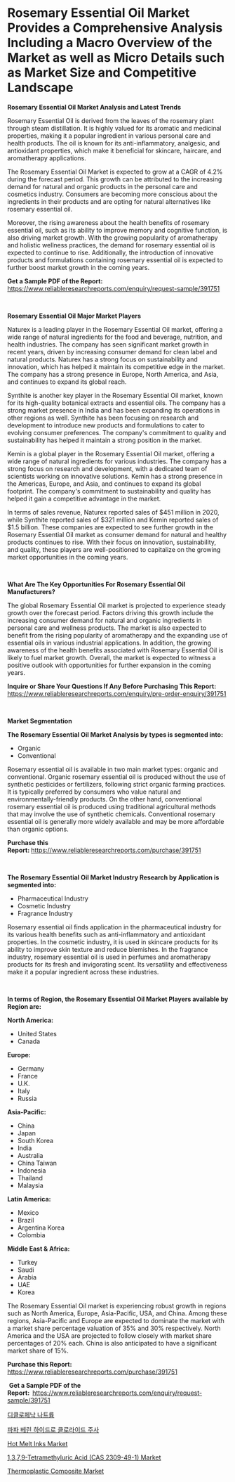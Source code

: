 <p><h1>Rosemary Essential Oil Market Provides a Comprehensive Analysis Including a Macro Overview of the Market as well as Micro Details such as Market Size and Competitive Landscape</h1></p><p><strong>Rosemary Essential Oil Market Analysis and Latest Trends</strong></p>
<p><p>Rosemary Essential Oil is derived from the leaves of the rosemary plant through steam distillation. It is highly valued for its aromatic and medicinal properties, making it a popular ingredient in various personal care and health products. The oil is known for its anti-inflammatory, analgesic, and antioxidant properties, which make it beneficial for skincare, haircare, and aromatherapy applications.</p><p>The Rosemary Essential Oil Market is expected to grow at a CAGR of 4.2% during the forecast period. This growth can be attributed to the increasing demand for natural and organic products in the personal care and cosmetics industry. Consumers are becoming more conscious about the ingredients in their products and are opting for natural alternatives like rosemary essential oil.</p><p>Moreover, the rising awareness about the health benefits of rosemary essential oil, such as its ability to improve memory and cognitive function, is also driving market growth. With the growing popularity of aromatherapy and holistic wellness practices, the demand for rosemary essential oil is expected to continue to rise. Additionally, the introduction of innovative products and formulations containing rosemary essential oil is expected to further boost market growth in the coming years.</p></p>
<p><strong>Get a Sample PDF of the Report:&nbsp;</strong> <a href="https://www.reliableresearchreports.com/enquiry/request-sample/391751">https://www.reliableresearchreports.com/enquiry/request-sample/391751</a></p>
<p>&nbsp;</p>
<p><strong>Rosemary Essential Oil Major Market Players</strong></p>
<p><p>Naturex is a leading player in the Rosemary Essential Oil market, offering a wide range of natural ingredients for the food and beverage, nutrition, and health industries. The company has seen significant market growth in recent years, driven by increasing consumer demand for clean label and natural products. Naturex has a strong focus on sustainability and innovation, which has helped it maintain its competitive edge in the market. The company has a strong presence in Europe, North America, and Asia, and continues to expand its global reach.</p><p>Synthite is another key player in the Rosemary Essential Oil market, known for its high-quality botanical extracts and essential oils. The company has a strong market presence in India and has been expanding its operations in other regions as well. Synthite has been focusing on research and development to introduce new products and formulations to cater to evolving consumer preferences. The company's commitment to quality and sustainability has helped it maintain a strong position in the market.</p><p>Kemin is a global player in the Rosemary Essential Oil market, offering a wide range of natural ingredients for various industries. The company has a strong focus on research and development, with a dedicated team of scientists working on innovative solutions. Kemin has a strong presence in the Americas, Europe, and Asia, and continues to expand its global footprint. The company's commitment to sustainability and quality has helped it gain a competitive advantage in the market.</p><p>In terms of sales revenue, Naturex reported sales of $451 million in 2020, while Synthite reported sales of $321 million and Kemin reported sales of $1.5 billion. These companies are expected to see further growth in the Rosemary Essential Oil market as consumer demand for natural and healthy products continues to rise. With their focus on innovation, sustainability, and quality, these players are well-positioned to capitalize on the growing market opportunities in the coming years.</p></p>
<p>&nbsp;</p>
<p><strong>What Are The Key Opportunities For Rosemary Essential Oil Manufacturers?</strong></p>
<p><p>The global Rosemary Essential Oil market is projected to experience steady growth over the forecast period. Factors driving this growth include the increasing consumer demand for natural and organic ingredients in personal care and wellness products. The market is also expected to benefit from the rising popularity of aromatherapy and the expanding use of essential oils in various industrial applications. In addition, the growing awareness of the health benefits associated with Rosemary Essential Oil is likely to fuel market growth. Overall, the market is expected to witness a positive outlook with opportunities for further expansion in the coming years.</p></p>
<p><strong>Inquire or Share Your Questions If Any Before Purchasing This Report:</strong> <a href="https://www.reliableresearchreports.com/enquiry/pre-order-enquiry/391751">https://www.reliableresearchreports.com/enquiry/pre-order-enquiry/391751</a></p>
<p>&nbsp;</p>
<p><strong>Market Segmentation</strong></p>
<p><strong>The Rosemary Essential Oil Market Analysis by types is segmented into:</strong></p>
<p><ul><li>Organic</li><li>Conventional</li></ul></p>
<p><p>Rosemary essential oil is available in two main market types: organic and conventional. Organic rosemary essential oil is produced without the use of synthetic pesticides or fertilizers, following strict organic farming practices. It is typically preferred by consumers who value natural and environmentally-friendly products. On the other hand, conventional rosemary essential oil is produced using traditional agricultural methods that may involve the use of synthetic chemicals. Conventional rosemary essential oil is generally more widely available and may be more affordable than organic options.</p></p>
<p><strong>Purchase this Report:&nbsp;</strong><a href="https://www.reliableresearchreports.com/purchase/391751">https://www.reliableresearchreports.com/purchase/391751</a></p>
<p>&nbsp;</p>
<p><strong>The Rosemary Essential Oil Market Industry Research by Application is segmented into:</strong></p>
<p><ul><li>Pharmaceutical Industry</li><li>Cosmetic Industry</li><li>Fragrance Industry</li></ul></p>
<p><p>Rosemary essential oil finds application in the pharmaceutical industry for its various health benefits such as anti-inflammatory and antioxidant properties. In the cosmetic industry, it is used in skincare products for its ability to improve skin texture and reduce blemishes. In the fragrance industry, rosemary essential oil is used in perfumes and aromatherapy products for its fresh and invigorating scent. Its versatility and effectiveness make it a popular ingredient across these industries.</p></p>
<p>&nbsp;</p>
<p><strong>In terms of Region, the Rosemary Essential Oil Market Players available by Region are:</strong></p>
<p>
    <p> <strong> North America: </strong>
        <ul>
            <li>United States</li>
            <li>Canada</li>
        </ul>
        </p> 
    <p> <strong> Europe: </strong>
        <ul>
            <li>Germany</li>
            <li>France</li>
            <li>U.K.</li>
            <li>Italy</li>
            <li>Russia</li>
        </ul>
        </p> 
    <p> <strong> Asia-Pacific: </strong>
        <ul>
            <li>China</li>
            <li>Japan</li>
            <li>South Korea</li>
            <li>India</li>
            <li>Australia</li>
            <li>China Taiwan</li>
            <li>Indonesia</li>
            <li>Thailand</li>
            <li>Malaysia</li>
        </ul>
        </p> 
    <p> <strong> Latin America: </strong>
        <ul>
            <li>Mexico</li>
            <li>Brazil</li>
            <li>Argentina Korea</li>
            <li>Colombia</li>
        </ul>
        </p> 
    <p> <strong> Middle East & Africa: </strong>
        <ul>
            <li>Turkey</li>
            <li>Saudi</li>
            <li>Arabia</li>
            <li>UAE</li>
            <li>Korea</li>
        </ul>
    </p>
    </p>
<p><p>The Rosemary Essential Oil market is experiencing robust growth in regions such as North America, Europe, Asia-Pacific, USA, and China. Among these regions, Asia-Pacific and Europe are expected to dominate the market with a market share percentage valuation of 35% and 30% respectively. North America and the USA are projected to follow closely with market share percentages of 20% each. China is also anticipated to have a significant market share of 15%.</p></p>
<p><strong>Purchase this Report: </strong><a href="https://www.reliableresearchreports.com/purchase/391751">https://www.reliableresearchreports.com/purchase/391751</a></p>
<p>&nbsp;<strong>Get a Sample PDF of the Report:&nbsp;&nbsp;</strong><a href="https://www.reliableresearchreports.com/enquiry/request-sample/391751">https://www.reliableresearchreports.com/enquiry/request-sample/391751</a></p>
<p><strong></strong></p>
<p><p><a href="https://medium.com/@ar-medical/%EB%8B%A4%EC%9D%B4%ED%81%B4%EB%A1%9C%ED%8E%98%EB%82%98%ED%8A%B8-%EB%82%98%EC%9D%B4%ED%8A%B8%EB%A5%A8-%EC%8B%9C%EC%9E%A5-%EC%8B%9C%EC%9E%A5-%EC%A0%90%EC%9C%A0%EC%9C%A8-%EC%8B%9C%EC%9E%A5-%EB%8F%99%ED%96%A5-%EB%B0%8F-%EB%AF%B8%EB%9E%98-%EC%84%B1%EC%9E%A5-%ED%83%90%EC%83%89-f2eab0e892ef">디클로페낙 나트륨</a></p><p><a href="https://medium.com/@ar-medical/%ED%8C%8C%ED%8C%8C%EB%B2%A0%EB%A6%B0-%EC%97%BC%ED%99%94%EB%AC%BC-%EC%A3%BC%EC%82%AC%EC%A0%9C-%EC%8B%9C%EC%9E%A5-%EC%A0%84%EB%A7%9D-%EC%82%B0%EC%97%85-%EA%B0%9C%EC%9A%94-%EB%B0%8F-%EC%98%88%EC%B8%A1-2024%EB%85%84%EB%B6%80%ED%84%B0-2031%EB%85%84%EA%B9%8C%EC%A7%80-84fb64d2f822">파파 베린 하이드로 클로라이드 주사</a></p><p><a href="https://github.com/bobicer/Market-Research-Report-List-2/blob/main/hot-melt-inks-market.md">Hot Melt Inks Market</a></p><p><a href="https://github.com/globismark/Market-Research-Report-List-2/blob/main/1379-tetramethyluric-acid-cas-2309-49-1-market.md">1,3,7,9-Tetramethyluric Acid (CAS 2309-49-1) Market</a></p><p><a href="https://military-diascia-e68.notion.site/Thermoplastic-Composite-Market-Size-and-Examines-its-Market-Scope-with-a-Primary-Focus-on-Growth-O-2de7072175bc48d7a5031acc0ff04f86">Thermoplastic Composite Market</a></p></p>